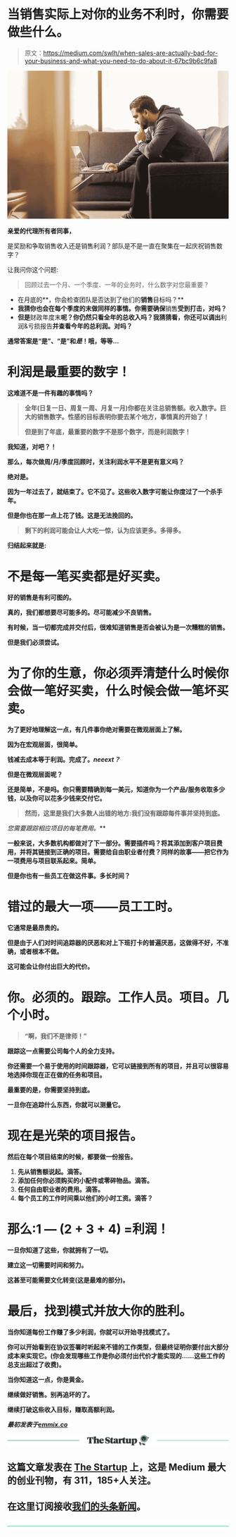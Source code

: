 # 当销售实际上对你的业务不利时，你需要做些什么。

> 原文：<https://medium.com/swlh/when-sales-are-actually-bad-for-your-business-and-what-you-need-to-do-about-it-67bc9b6c9fa8>

![](img/50d4124308164561243e75ac54e2bada.png)

**亲爱的代理所有者同事，**

是奖励和争取销售收入还是销售利润？部队是不是一直在聚集在一起庆祝销售数字？

让我问你这个问题:

> 回顾过去一个月、一个季度、一年的业务时，什么数字对您最重要？

*   在月底的**，你会检查团队是否达到了他们的**销售**目标吗？**
*   **我猜你也会在每个季度的末做同样的事情。你需要确保**销售**受到打击，对吗？**
*   **但是**财政年度末**呢？你仍然只看全年的总收入吗？我猜猜看，你还可以调出**利润&亏损报告**并查看今年的总利润。对吗？**

**通常答案是“是”、“是”和*是*！哦，等等…**

# **利润是最重要的数字！**

**这难道不是一件有趣的事情吗？**

> **全年(日复一日、周复一周、月复一月)你都在关注总销售额。收入数字。巨大的销售数字。性感的目标表明你要去某个地方，事情真的开始了！**
> 
> **但是到了年底，最重要的数字不是那个数字，而是利润数字！**

**我知道，对吧？！**

**那么，每次做周/月/季度回顾时，关注利润水平不是更有意义吗？**

**绝对是。**

**因为一年过去了，就结束了。它不见了。这些收入数字可能让你度过了一个杀手年。**

**但是你也在那一点上花了钱。这是无法挽回的。**

> **剩下的利润可能会让人大吃一惊，认为应该更多。多得多。**

**归结起来就是:**

# **不是每一笔买卖都是好买卖。**

**好的销售是有利可图的。**

**真的，我们都想要尽可能多的。尽可能减少不良销售。**

**有时候，当一切都完成并交付后，很难知道销售是否会被认为是一次糟糕的销售。**

**但是我们必须尝试。**

# **为了你的生意，你必须弄清楚什么时候你会做一笔好买卖，什么时候会做一笔坏买卖。**

**为了更好地理解这一点，有几件事你绝对需要在微观层面上了解。**

****因为在宏观层面，很简单。****

**钱减去成本等于利润。完成了。*neeext？***

****但是在微观层面呢？****

**还是简单，不是吗。你只需要精确到每一美元，知道你为一个产品/服务收取多少钱，以及你可以花多少钱来交付它。**

> **然而，这里是我们大多数人出错的地方:我们没有跟踪每件事并坚持到底。**

**您需要跟踪相应项目的每笔费用*。***

**一般来说，大多数机构都做对了下一部分。需要插件吗？将其添加到客户项目费用，并将其链接到正确的项目。需要给自由职业者付费？同样的故事——把它作为一项费用与项目联系起来。简单。**

**但是你也有一些员工在做这件事。多长时间？**

# **错过的最大一项——员工工时。**

**它通常是最昂贵的。**

**但是由于人们对时间追踪器的厌恶和对上下班打卡的普遍厌恶，这做得不好，不准确，或者根本不做。**

**这可能会让你付出巨大的代价。**

# **你。必须的。跟踪。工作人员。项目。几个小时。**

> **“啊，我们不是律师！”**

**跟踪这一点需要公司每个人的全力支持。**

**你还需要一个易于使用的时间跟踪器，它可以链接到所有的项目，并且可以很容易地选择你现在正在做的任务和项目。**

****最重要的是，你需要坚持到底。****

**一旦你在追踪什么东西，你就可以测量它。**

# **现在是光荣的项目报告。**

**然后在每个项目结束的时候，都要做一份报告。**

1.  **先从销售额说起。滴答。**
2.  **添加任何你必须购买的小配件或零碎物品。滴答。**
3.  **任何自由职业者的费用。滴答。**
4.  **每个员工的工作时间乘以他们的小时工资。滴答？**

# **那么:1 — (2 + 3 + 4) =利润！**

**一旦你知道了这些，你就拥有了一切。**

**建立这一切需要时间和努力。**

**这甚至可能需要文化转变(这是最难的部分)。**

# **最后，找到模式并放大你的胜利。**

**当你知道每份工作赚了多少利润，你就可以开始寻找模式了。**

**你可以开始看到在协议签署时听起来不错的工作类型，但最终证明你要付出大部分成本来实现它。(你会发现哪些工作是你必须付出代价才能实现的……这些工作的总支出超过了收费)。**

**当你知道这一点，你是黄金。**

****继续做好销售。别再追坏的了。****

**继续打破这些收入目标，赚取高额利润。**

***最初发表于*[*emmix.co*](https://emmix.co/blog/when-sales-are-bad-for-business/)**

**[![](img/308a8d84fb9b2fab43d66c117fcc4bb4.png)](https://medium.com/swlh)**

## **这篇文章发表在 [The Startup](https://medium.com/swlh) 上，这是 Medium 最大的创业刊物，有 311，185+人关注。**

## **在这里订阅接收[我们的头条新闻](http://growthsupply.com/the-startup-newsletter/)。**

**[![](img/b0164736ea17a63403e660de5dedf91a.png)](https://medium.com/swlh)**